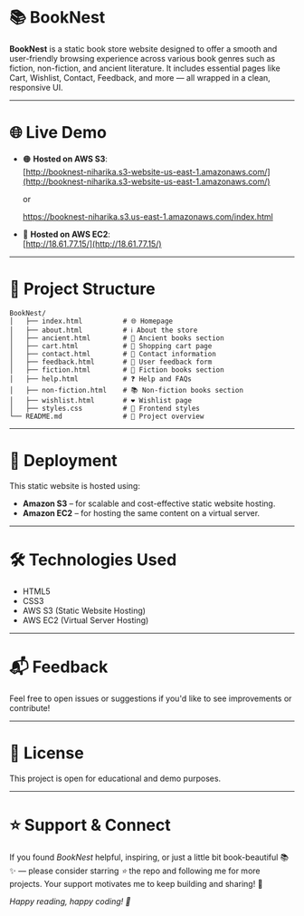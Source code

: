 # 📚 BookNest

 **BookNest** is a static book store website designed to offer a smooth and user-friendly browsing experience across various book genres such as fiction, non-fiction, and ancient literature. It includes essential pages like Cart, Wishlist, Contact, Feedback, and more — all wrapped in a clean, responsive UI.

---

# 🌐 Live Demo

- 🟠 **Hosted on AWS S3**:  
  [http://booknest-niharika.s3-website-us-east-1.amazonaws.com/](http://booknest-niharika.s3-website-us-east-1.amazonaws.com/)

     or

  https://booknest-niharika.s3.us-east-1.amazonaws.com/index.html  

- 🔵 **Hosted on AWS EC2**:  
  [http://18.61.77.15/](http://18.61.77.15/)

---

# 📁 Project Structure
```
BookNest/
│   ├── index.html          # 🌐 Homepage
│   ├── about.html          # ℹ️ About the store
│   ├── ancient.html        # 📜 Ancient books section
│   ├── cart.html           # 🛒 Shopping cart page
│   ├── contact.html        # 📇 Contact information
│   ├── feedback.html       # 📝 User feedback form
│   ├── fiction.html        # 📖 Fiction books section
│   ├── help.html           # ❓ Help and FAQs
│   ├── non-fiction.html    # 📚 Non-fiction books section
│   ├── wishlist.html       # ❤️ Wishlist page
│   ├── styles.css          # 🎨 Frontend styles
└── README.md               # 📘 Project overview

```
---

# 🚀 Deployment

This static website is hosted using:

- **Amazon S3** – for scalable and cost-effective static website hosting.
- **Amazon EC2** – for hosting the same content on a virtual server.

---

# 🛠️ Technologies Used

- HTML5  
- CSS3  
- AWS S3 (Static Website Hosting)  
- AWS EC2 (Virtual Server Hosting)

---

# 📬 Feedback

Feel free to open issues or suggestions if you'd like to see improvements or contribute!

---

# 📄 License

This project is open for educational and demo purposes.

---

# ⭐ Support & Connect
If you found _BookNest_ helpful, inspiring, or just a little bit book-beautiful 📚✨ —
please consider starring _⭐_ the repo and following me for more projects.
Your support motivates me to keep building and sharing! 🙌

_Happy reading, happy coding! 🚀_
